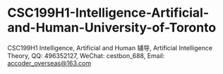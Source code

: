 # CSC199H1-Intelligence-Artificial-and-Human-University-of-Toronto
CSC199H1 Intelligence, Artificial and Human 辅导, Artificial Intelligence Theory, QQ: 496352127, WeChat: cestbon_688, Email: accoder_overseas@163.com
